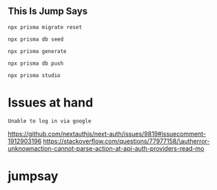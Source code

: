## This Is Jump Says

`npx prisma migrate reset`

`npx prisma db seed`

`npx prisma generate`

`npx prisma db push`

`npx prisma studio`

# Issues at hand
`Unable to log in via google`

https://github.com/nextauthjs/next-auth/issues/9819#issuecomment-1912903196
https://stackoverflow.com/questions/77977158/\autherror-unknownaction-cannot-parse-action-at-api-auth-providers-read-mo

# jumpsay
